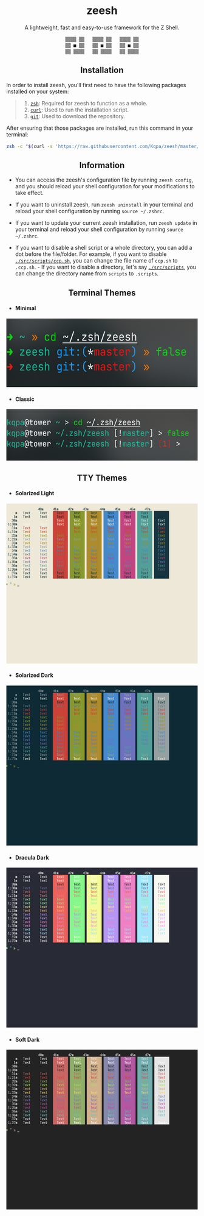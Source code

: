 <div align="center">

# **zeesh**

A lightweight, fast and easy-to-use framework for the Z Shell.

```
▒▒▒▒ ▒▒   ▒▒▒▒ ▒▒   ▒▒▒▒ ▒▒
▒▒ ■ ▒▒   ▒▒ ■ ▒▒   ▒▒ ■ ▒▒
▒▒ ▒▒▒▒   ▒▒ ▒▒▒▒   ▒▒ ▒▒▒▒
```
## Installation

</div>

In order to install zeesh, you'll first need to have the following packages installed on your system:

> 1. [`zsh`](https://zsh.org/): Required for zeesh to function as a whole.
> 2. [`curl`](https://curl.se/): Used to run the installation script.
> 3. [`git`](https://git-scm.com/): Used to download the repository.

After ensuring that those packages are installed, run this command in your terminal:

<div align="center">

```sh
zsh -c "$(curl -s 'https://raw.githubusercontent.com/Kqpa/zeesh/master/.install.sh')"
```
## Information

</div>

- You can access the zeesh's configuration file by running `zeesh config`, and you should reload your shell configuration for your modifications to take effect.

- If you want to uninstall zeesh, run `zeesh uninstall` in your terminal and reload your shell configuration by running `source ~/.zshrc`.

- If you want to update your current zeesh installation, run `zeesh update` in your terminal and reload your shell configuration by running `source ~/.zshrc`.

- If you want to disable a shell script or a whole directory, you can add a dot before the file/folder. For example, if you want to disable [`./src/scripts/ccp.sh`](./src/scripts/ccp.sh), you can change the file name of `ccp.sh` to `.ccp.sh`. - If you want to disable a directory, let's say [`./src/scripts`](./src/scripts), you can change the directory name from `scripts` to `.scripts`.

<div align="center">

## Terminal Themes

</div>

- #### **Minimal**

<kbd>
  <img src="./.assets/themes/prompts/minimal.png" width="540" height="180">
</kbd>

- #### **Classic**

<kbd>
  <img src="./.assets/themes/prompts/classic.png" width="540" height="135">
</kbd>

<div align="center">

## TTY Themes

</div>

- #### **Solarized Light**

<kbd>
  <img src="./.assets/themes/tty/solarized-light.png" width="540" height="420">
</kbd>

- #### **Solarized Dark**

<kbd>
  <img src="./.assets/themes/tty/solarized-dark.png" width="540" height="420">
</kbd>

- #### **Dracula Dark**

<kbd>
  <img src="./.assets/themes/tty/dracula-dark.png" width="540" height="420">
</kbd>

- #### **Soft Dark**

<kbd>
  <img src="./.assets/themes/tty/soft-dark.png" width="540" height="420">
</kbd>